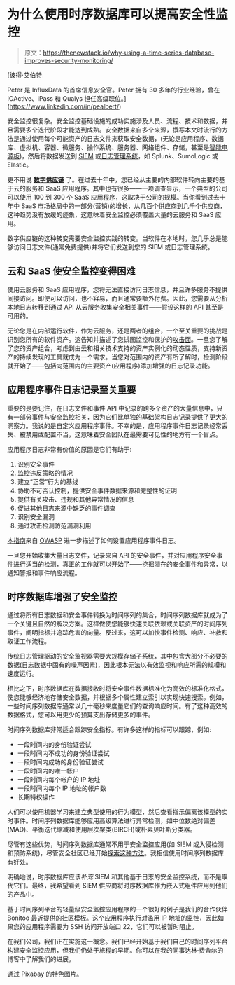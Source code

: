 # 为什么使用时序数据库可以提高安全性监控

> 原文：<https://thenewstack.io/why-using-a-time-series-database-improves-security-monitoring/>

[](https://www.linkedin.com/in/pealbert/)

 [彼得·艾伯特

Peter 是 InfluxData 的首席信息安全官。Peter 拥有 30 多年的行业经验，曾在 IOActive、iPass 和 Qualys 担任高级职位。](https://www.linkedin.com/in/pealbert/) [](https://www.linkedin.com/in/pealbert/)

安全监控很复杂。安全监控基础设施的成功实施涉及人员、流程、技术和数据，并且需要多个迭代阶段才能达到成熟。安全数据来自多个来源，撰写本文时流行的方法是通过使用每个可能资产的日志文件来获取安全数据，(无论是应用程序、数据库、虚拟机、容器、微服务、操作系统、服务器、网络组件、存储，甚至是[智能电源板](https://www.pcmag.com/picks/the-best-smart-plugs-and-power-strips))，然后将数据发送到 [SIEM](https://en.wikipedia.org/wiki/Security_information_and_event_management) 或[日志管理系统](https://en.wikipedia.org/wiki/Log_management)，如 Splunk、SumoLogic 或 Elastic。

更不用说 [**数字供应链**](https://supplychaingamechanger.com/what-is-the-digital-supply-chain/) 了。在过去十年中，您已经从主要的内部软件转向主要的基于云的服务和 SaaS 应用程序。其中也有很多——一项调查显示，一个典型的公司可以使用 100 到 300 个 SaaS 应用程序，这取决于公司的规模。当你看到过去十年中 SaaS 市场格局中的一部分(营销)的增长，从几百个供应商到几千个供应商，这种趋势没有放缓的迹象，这意味着安全监控必须覆盖大量的云服务和 SaaS 应用。

数字供应链的这种转变需要安全监控实践的转变。当软件在本地时，您几乎总是能够访问日志文件(通常免费提供)并将它们发送到您的 SIEM 或日志管理系统。

## 云和 SaaS 使安全监控变得困难

使用云服务和 SaaS 应用程序，您将无法直接访问日志信息，并且许多服务不提供间接访问。即使可以访问，也不容易，而且通常要额外付费。因此，您需要从分析本地日志转移到通过 API 从云服务收集安全相关事件——假设这样的 API 甚至是可用的。

无论您是在内部运行软件，作为云服务，还是两者的组合，一个至关重要的挑战是识别您所有的软件资产。这告知并描述了您试图监控和保护的[攻击面](https://www.avast.com/en-us/business/resources/what-is-attack-surface)。一旦您了解了您的资产组合，考虑到由云和相关技术支持的资产实例化的动态性质，支持新资产的持续发现的工具就成为一个需求。当您对范围内的资产有所了解时，检测阶段就开始了——包括向范围内的主要资产(应用程序)添加增强的日志记录功能。

## 应用程序事件日志记录至关重要

重要的是要记住，在日志文件和事件 API 中记录的跨多个资产的大量信息中，只有一部分事件与安全监控相关，因为它们比单独的基础架构日志记录提供了更大的洞察力。我说的是自定义应用程序事件。不幸的是，应用程序事件日志记录经常丢失、被禁用或配置不当，这意味着安全团队在最需要可见性的地方有一个盲点。

应用程序日志非常有价值的原因是它们有助于:

1.  识别安全事件
2.  监控违反策略的情况
3.  建立“正常”行为的基线
4.  协助不可否认控制，提供安全事件数据来源和完整性的证明
5.  提供有关攻击、违规和其他异常情况的信息
6.  促进其他日志来源中缺乏的事件调查
7.  识别安全漏洞
8.  通过攻击检测防范漏洞利用

[本指南](https://cheatsheetseries.owasp.org/cheatsheets/Logging_Cheat_Sheet.html)来自 [OWASP](https://owasp.org/) 进一步描述了如何设置应用程序事件日志。

一旦您开始收集大量日志文件，记录来自 API 的安全事件，并对应用程序安全事件进行适当的检测，真正的工作就可以开始了——挖掘潜在的安全事件和异常，以通知警报和事件响应流程。

## 时序数据库增强了安全监控

通过将所有日志数据和安全事件转换为时间序列的集合，时间序列数据库就成为了一个关键且自然的解决方案。这样做使您能够快速关联依赖或关联资产的时间序列事件，阐明指标并追踪危害的向量。反过来，这可以加快事件检测、响应、补救和取证工作流程。

传统日志管理驱动的安全监视器需要大规模存储子系统，其中包含大部分不必要的数据(日志数据中固有的噪声因素)，因此根本无法以有效监视和响应所需的规模和速度运行。

相比之下，时序数据库在数据接收时将安全事件数据标准化为高效的标准化格式，使您能够经济地存储安全数据，并根据多个属性建立索引以实现快速搜索。例如，一些时间序列数据库通常以几十毫秒来度量它们的查询响应时间。有了这种高效的数据格式，您可以用更少的预算支出存储更多的事件。

时间序列数据库非常适合跟踪安全指标。有许多这样的指标可以跟踪，例如:

*   一段时间内的身份验证尝试
*   一段时间内不成功的身份验证尝试
*   一段时间内成功的身份验证尝试
*   一段时间内的唯一帐户
*   一段时间内每个帐户的 IP 地址
*   一段时间内每个 IP 地址的帐户数
*   长期特权操作

人们可以使用机器学习来建立典型使用的行为模型，然后查看指示偏离该模型的实时事件。时间序列数据库能够应用高级算法进行异常检测，如中位数绝对偏差(MAD)、平衡迭代缩减和使用层次聚类(BIRCH)或朴素贝叶斯分类器。

尽管有这些优势，时间序列数据库通常不用于安全监控应用(如 SIEM 或入侵检测和预防系统)，尽管安全社区已经开始[探索这种方法](https://www.semanticscholar.org/paper/Intrusion-Detection-Forecasting-Using-Time-Series-Abdullah-Pillai/5b565b1269161c5a7291dc9a9411b1665c4386a7?p2df)。我相信使用时间序列数据库有好处。

明确地说，时序数据库应该*补充* SIEM 和其他基于日志的安全监控系统，而不是取代它们。最终，我希望看到 SIEM 供应商将时序数据库作为嵌入式组件应用到他们的产品中。

基于时间序列平台的轻量级安全监控应用程序的一个很好的例子是我们的合作伙伴 Bonitoo 最近提供的[社区模板](https://www.influxdata.com/influxdb-templates/fail2ban/?utm_source=vendor&utm_medium=referral&utm_campaign=2021-04_synd_tsdb-security-monitoring-blog_thenewstack)。这个应用程序执行对滥用 IP 地址的监控，因此如果您的应用程序需要为 SSH 访问开放端口 22，它们可以被暂时阻止。

在我们公司，我们正在实施这一概念。我们已经开始基于我们自己的时间序列平台构建安全监控应用，但我们仍处于旅程的早期。你可以在我的同事达林·费舍尔的博客中了解我们的进展。

通过 Pixabay 的特色图片。

<svg xmlns:xlink="http://www.w3.org/1999/xlink" viewBox="0 0 68 31" version="1.1"><title>Group</title> <desc>Created with Sketch.</desc></svg>